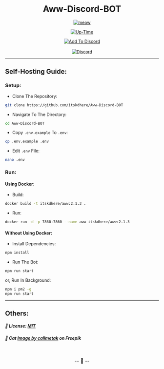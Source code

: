<h1 align="center">
Aww-Discord-BOT
</h1>

<p align="center">
<a href="https://awwbot.pages.dev" title="Visit WebSite">
<img src="https://awwbot.pages.dev/svg/cute_cat.svg" alt="meow">
</a>
</p>

<p align="center">
<a href="" title="">
<img src="https://img.shields.io/uptimerobot/ratio/7/m793605180-c9948f4473c7bb729cb6f66d?label=Bot%20Uptime" alt="Up-Time" >
</a>
</p>

<p align="center">
<a href="https://awwbot.pages.dev/invite" title="Add Bot To Your Discord Server">
<img alt="Add To Discord" src="https://img.shields.io/badge/Add%20BOT%20To%20Your%20Discord%20Server-EB459E?style=for-the-badge&logoColor=white&logo=discord">
</a>
<br><br>
<a href="https://awwbot.pages.dev/support" title="Join Support Server">
<img alt="Discord" src="https://img.shields.io/discord/917792741054894131?color=%235865F2&label=Chat&logo=discord&logoColor=%23FFFFFF&style=for-the-badge">
</a>
</p>

---

## Self-Hosting Guide:

### Setup:

-   Clone The Repository:

```bash
git clone https://github.com/itskdhere/Aww-Discord-BOT
```

-   Navigate To The Directory:

```bash
cd Aww-Discord-BOT
```

-   Copy `.env.example` To `.env`:

```bash
cp .env.example .env
```

-   Edit `.env` File:

```bash
nano .env
```

### Run:

#### Using Docker:

-   Build:

```bash
docker build -t itskdhere/aww:2.1.3 .
```

-   Run:

```bash
docker run -d -p 7860:7860 --name aww itskdhere/aww:2.1.3
```

#### Without Using Docker:

-   Install Dependencies:

```bash
npm install
```

-   Run The Bot:

```bash
npm run start
```

or, Run In Background:

```bash
npm i pm2 -g
npm run start
```

---

## Others:

##### 📝 License: [MIT](https://github.com/itskdhere/Aww-Discord-BOT/blob/main/LICENSE)

##### 🎨 Cat <a href="https://www.freepik.com/free-vector/set-vector-cute-cartoonish-cats-isolated-white-background_26373379.htm#query=cat%20svg&position=6&from_view=search&track=sph">Image by callmetak</a> on Freepik

<br>
<font size='3px'>
<p align='center'>
-- 🙂 --
</p>
</font>
